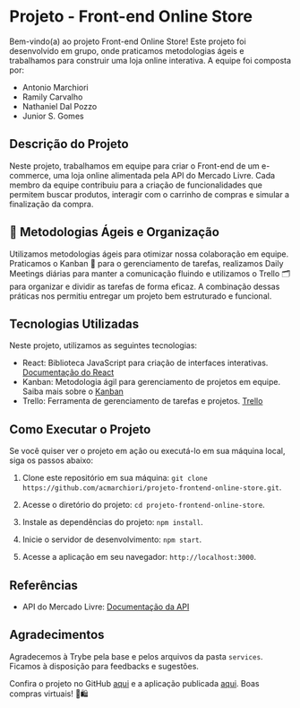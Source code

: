 # Projeto - Front-end Online Store

Bem-vindo(a) ao projeto Front-end Online Store! Este projeto foi desenvolvido em grupo, onde praticamos metodologias ágeis e trabalhamos para construir uma loja online interativa. A equipe foi composta por:

- Antonio Marchiori
- Ramily Carvalho
- Nathaniel Dal Pozzo
- Junior S. Gomes

## Descrição do Projeto

Neste projeto, trabalhamos em equipe para criar o Front-end de um e-commerce, uma loja online alimentada pela API do Mercado Livre. Cada membro da equipe contribuiu para a criação de funcionalidades que permitem buscar produtos, interagir com o carrinho de compras e simular a finalização da compra.

## 🏢 Metodologias Ágeis e Organização

Utilizamos metodologias ágeis para otimizar nossa colaboração em equipe. Praticamos o Kanban 📌 para o gerenciamento de tarefas, realizamos Daily Meetings diárias para manter a comunicação fluindo e utilizamos o Trello 🗂️ para organizar e dividir as tarefas de forma eficaz. A combinação dessas práticas nos permitiu entregar um projeto bem estruturado e funcional.

## Tecnologias Utilizadas

Neste projeto, utilizamos as seguintes tecnologias:

- React: Biblioteca JavaScript para criação de interfaces interativas. [Documentação do React](https://reactjs.org/docs/getting-started.html)
- Kanban: Metodologia ágil para gerenciamento de projetos em equipe. Saiba mais sobre o [Kanban](https://www.atlassian.com/agile/kanban)
- Trello: Ferramenta de gerenciamento de tarefas e projetos. [Trello](https://trello.com/)

## Como Executar o Projeto

Se você quiser ver o projeto em ação ou executá-lo em sua máquina local, siga os passos abaixo:

1. Clone este repositório em sua máquina: `git clone https://github.com/acmarchiori/projeto-frontend-online-store.git`.

2. Acesse o diretório do projeto: `cd projeto-frontend-online-store`.

3. Instale as dependências do projeto: `npm install`.

4. Inicie o servidor de desenvolvimento: `npm start`.

5. Acesse a aplicação em seu navegador: `http://localhost:3000`.

## Referências

- API do Mercado Livre: [Documentação da API](https://developers.mercadolivre.com.br/pt_br/itens-e-buscas)

## Agradecimentos

Agradecemos à Trybe pela base e pelos arquivos da pasta `services`. Ficamos à disposição para feedbacks e sugestões.

Confira o projeto no GitHub [aqui](https://github.com/acmarchiori/projeto-frontend-online-store) e a aplicação publicada [aqui](https://front-end-online-store.surge.sh/). Boas compras virtuais! 🛒🛍️

